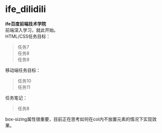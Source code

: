 # ife_dilidili
**ife百度前端技术学院**  
前端深入学习，就此开始。  
HTML/CSS任务目标：   
>任务7  
>任务8  
>任务9  

移动端任务目标：  
>任务10  
>任务11  

任务笔记：  
>任务8  

box-sizing属性很重要，目前正在思考如何在col内不放置元素的情况下实现效果。
